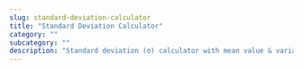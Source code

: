 ```yaml
---
slug: standard-deviation-calculator
title: "Standard Deviation Calculator"
category: ""
subcategory: ""
description: "Standard deviation (σ) calculator with mean value & variance online."
---
```


